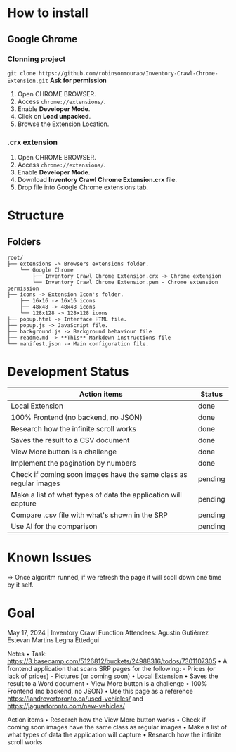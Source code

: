 # **How to install**
## Google Chrome
### Clonning project
`
git clone https://github.com/robinsonmourao/Inventory-Crawl-Chrome-Extension.git
`
**Ask for permission**
1. Open CHROME BROWSER.
2. Access `chrome://extensions/`.
3. Enable **Developer Mode**.
4. Click on **Load unpacked**.
5. Browse the Extension Location.

### .crx extension
1. Open CHROME BROWSER.
2. Access `chrome://extensions/`.
3. Enable **Developer Mode**.
4. Download **Inventory Crawl Chrome Extension.crx** file.
5. Drop file into Google Chrome extensions tab.

# **Structure**
## **Folders**
```
root/
├── extensions -> Browsers extensions folder.
    └── Google Chrome
        ├── Inventory Crawl Chrome Extension.crx -> Chrome extension
        └── Inventory Crawl Chrome Extension.pem - Chrome extension permission
├── icons -> Extension Icon's folder.
    ├── 16x16 -> 16x16 icons
    ├── 48x48 -> 48x48 icons
    └── 128x128 -> 128x128 icons
├── popup.html -> Interface HTML file.
├── popup.js -> JavaScript file.
├── background.js -> Background behaviour file 
├── readme.md -> **This** Markdown instructions file
└── manifest.json -> Main configuration file.
```

# Development Status
| Action items       | Status        |
|--------------------|---------------|
| Local Extension                                                   | done |
| 100% Frontend (no backend, no JSON)                               | done |
| Research how the infinite scroll works                            | done |
| Saves the result to a CSV document                               | done |
| View More button is a challenge                                   | done |
| Implement the pagination by numbers                              | done |
| Check if coming soon images have the same class as regular images | pending |
| Make a list of what types of data the application will capture    | pending |
| Compare .csv file with what's shown in the SRP                   | pending |
| Use AI for the comparison                                       | pending |

# Known Issues
=> Once algoritm runned, if we refresh the page it will scoll down one time by it self.

# Goal
May 17, 2024 | Inventory Crawl Function
Attendees: Agustín Gutiérrez Estevan Martins Legna Ettedgui

Notes
    • Task: https://3.basecamp.com/5126812/buckets/24988316/todos/7301107305
    • A frontend application that scans SRP pages for the following:
        - Prices (or lack of prices)
        - Pictures (or coming soon)
    • Local Extension
    • Saves the result to a Word document
    • View More button is a challenge
    • 100% Frontend (no backend, no JSON)
    • Use this page as a reference https://landrovertoronto.ca/used-vehicles/ and https://jaguartoronto.com/new-vehicles/ 

Action items
    • Research how the View More button works
    • Check if coming soon images have the same class as regular images
    • Make a list of what types of data the application will capture
    • Research how the infinite scroll works

